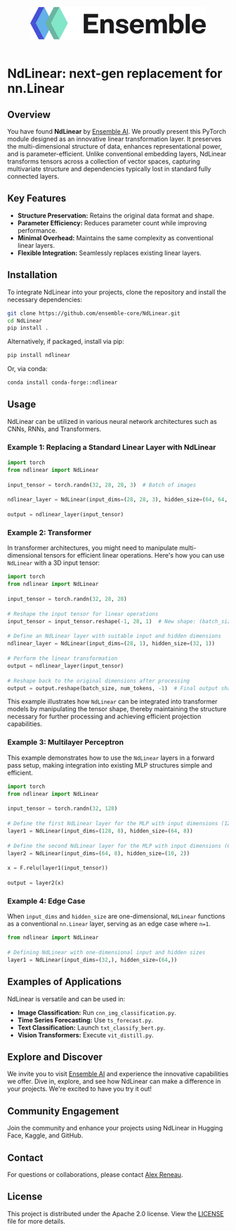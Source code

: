 <p align="center">
  <img src="ensemble_logo.jpg" alt="Logo" width="400">
  <br /> <br / >
</p>

# NdLinear: next-gen replacement for nn.Linear

## Overview

You have found **NdLinear** by [Ensemble AI](https://ensemblecore.ai/). We proudly present this PyTorch module designed as an innovative linear transformation layer. 
It preserves the multi-dimensional structure of data, enhances representational power, and is parameter-efficient. 
Unlike conventional embedding layers, NdLinear transforms tensors across a collection of vector spaces, 
capturing multivariate structure and dependencies typically lost in standard fully connected layers.

## Key Features

- **Structure Preservation:** Retains the original data format and shape.
- **Parameter Efficiency:** Reduces parameter count while improving performance.
- **Minimal Overhead:** Maintains the same complexity as conventional linear layers.
- **Flexible Integration:** Seamlessly replaces existing linear layers.

## Installation

To integrate NdLinear into your projects, clone the repository and install the necessary dependencies:

```bash
git clone https://github.com/ensemble-core/NdLinear.git
cd NdLinear
pip install . 
```

Alternatively, if packaged, install via pip:

```bash
pip install ndlinear
```
Or, via conda:

```bash
conda install conda-forge::ndlinear
```

## Usage

NdLinear can be utilized in various neural network architectures such as CNNs, RNNs, and Transformers.

### Example 1: Replacing a Standard Linear Layer with NdLinear

```python
import torch
from ndlinear import NdLinear

input_tensor = torch.randn(32, 28, 28, 3)  # Batch of images

ndlinear_layer = NdLinear(input_dims=(28, 28, 3), hidden_size=(64, 64, 6))

output = ndlinear_layer(input_tensor)
```

### Example 2: Transformer

In transformer architectures, you might need to manipulate multi-dimensional tensors for efficient linear operations. Here's how you can use `NdLinear` with a 3D input tensor:

```python
import torch 
from ndlinear import NdLinear

input_tensor = torch.randn(32, 28, 28) 

# Reshape the input tensor for linear operations
input_tensor = input_tensor.reshape(-1, 28, 1)  # New shape: (batch_size * num_tokens, token_dim, 1)

# Define an NdLinear layer with suitable input and hidden dimensions
ndlinear_layer = NdLinear(input_dims=(28, 1), hidden_size=(32, 1))

# Perform the linear transformation
output = ndlinear_layer(input_tensor)

# Reshape back to the original dimensions after processing
output = output.reshape(batch_size, num_tokens, -1)  # Final output shape: (32, 28, 32)
```

This example illustrates how `NdLinear` can be integrated into transformer models by manipulating the tensor shape, thereby maintaining the structure necessary for further processing and achieving efficient projection capabilities.

### Example 3: Multilayer Perceptron 

This example demonstrates how to use the `NdLinear` layers in a forward pass setup, making integration into existing MLP structures simple and efficient.

```python 
import torch
from ndlinear import NdLinear

input_tensor = torch.randn(32, 128)

# Define the first NdLinear layer for the MLP with input dimensions (128, 8) and hidden size (64, 8)
layer1 = NdLinear(input_dims=(128, 8), hidden_size=(64, 8))

# Define the second NdLinear layer for the MLP with input dimensions (64, 8) and hidden size (10, 2)
layer2 = NdLinear(input_dims=(64, 8), hidden_size=(10, 2))

x = F.relu(layer1(input_tensor))

output = layer2(x)
```

### Example 4: Edge Case

When `input_dims` and `hidden_size` are one-dimensional, `NdLinear` functions as a conventional `nn.Linear` layer, serving as an edge case where `n=1`.

```python
from ndlinear import NdLinear

# Defining NdLinear with one-dimensional input and hidden sizes
layer1 = NdLinear(input_dims=(32,), hidden_size=(64,))
```

## Examples of Applications

NdLinear is versatile and can be used in:

- **Image Classification:** Run `cnn_img_classification.py`.
- **Time Series Forecasting:** Use `ts_forecast.py`.
- **Text Classification:** Launch `txt_classify_bert.py`.
- **Vision Transformers:** Execute `vit_distill.py`.

## Explore and Discover

We invite you to visit [Ensemble AI](https://ensemblecore.ai/) and experience the innovative capabilities we offer. 
Dive in, explore, and see how NdLinear can make a difference in your projects. We're excited to have you try it out!

## Community Engagement

Join the community and enhance your projects using NdLinear in Hugging Face, Kaggle, and GitHub.

[//]: # (## Citation)

[//]: # ()
[//]: # (If you find NdLinear useful in your research, please cite our work:)

[//]: # ()
[//]: # (```bibtex)

[//]: # (@article{reneau2025ndlinear,)

[//]: # (  title={NdLinear Is All You Need for Representation Learning},)

[//]: # (  author={Reneau, Alex and Hu, Jerry Yao-Chieh and Zhuang, Zhongfang and Liu, Ting-Chun},)

[//]: # (  journal={Ensemble AI},)

[//]: # (  year={2025},)

[//]: # (  note={\url{https://arxiv.org/abs/2503.17353}})

[//]: # (})

[//]: # (```)

## Contact

For questions or collaborations, please contact [Alex Reneau](mailto:alex@ensemblecore.ai).

## License

This project is distributed under the Apache 2.0 license. View the [LICENSE](https://github.com/ensemble-core/NdLinear/blob/main/LICENSE) file for more details.
